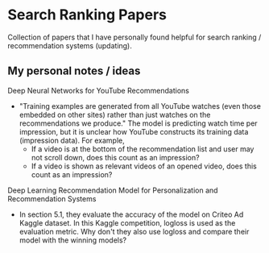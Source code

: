 Search Ranking Papers
==========

Collection of papers that I have personally found helpful for search ranking / recommendation systems (updating).

## My personal notes / ideas

Deep Neural Networks for YouTube Recommendations
- "Training examples are generated from all YouTube watches (even those embedded on other sites) rather than just watches on the recommendations we produce." The model is predicting watch time per impression, but it is unclear how YouTube constructs its training data (impression data). For example,
  * If a video is at the bottom of the recommendation list and user may not scroll down, does this count as an impression?
  * If a video is shown as relevant videos of an opened video, does this count as an impression?


Deep Learning Recommendation Model for Personalization and Recommendation Systems
- In section 5.1, they evaluate the accuracy of the model on Criteo Ad Kaggle dataset. In this Kaggle competition, logloss is used as the evaluation metric. Why don't they also use logloss and compare their model with the winning models?
